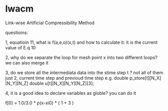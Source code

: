 lwacm
=====

Link-wise Artificial Compressibility Method


questioins:

1, equatioin 11, what is f(a,e,o)(x,t) and how to calculate it: it is the current value of E.q 10

2, why do we separate the loop for mesh point x into two different loops? we can also merge it

3, do we store all the intermediata data into the stime step t ?           not all of them just 2, current time step and previoud time step
   e.g. double p_store[t][N_X][N_Y][N_Z]  double u[t][N_X][N_Y][N_Z][3];
   
4, it is a good idea to declare variables as globle? you can do it




f[0] = 1.0/3.0 * p(x-xi0) * ( 1 + 3 )








